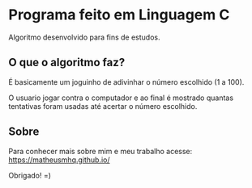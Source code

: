 # Programa feito em Linguagem C

Algoritmo desenvolvido para fins de estudos.

## O que o algoritmo faz?

É basicamente um joguinho de adivinhar o número escolhido (1 a 100).

O usuario jogar contra o computador e ao final é mostrado quantas tentativas foram usadas até acertar o número escolhido.


## Sobre

Para conhecer mais sobre mim e meu trabalho acesse: https://matheusmhq.github.io/

Obrigado! =)